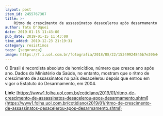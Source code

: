 ```yaml
---
layout: post
item_id: 2455767307
title: >-
    Ritmo de crescimento de assassinatos desacelerou após desarmamento
author: Tatu D'Oquei
date: 2019-01-15 11:43:00
pub_date: 2019-01-15 11:43:00
time_added: 2019-12-23 21:19:31
category: resistimos
tags: [segurança]
image: https://f.i.uol.com.br/fotografia/2018/08/22/15349924845b7e20644f395_1534992484_3x2_rt.jpg
---
```


O Brasil é recordista absoluto de homicídios, número que cresce ano após ano. Dados do Ministério da Saúde, no entanto, mostram que o ritmo de crescimento de assassinatos no país desacelerou depois que entrou em vigor o Estatuto do Desarmamento, em 2004.

**Link:** [https://www1.folha.uol.com.br/cotidiano/2019/01/ritmo-de-crescimento-de-assassinatos-desacelerou-apos-desarmamento.shtml](https://www1.folha.uol.com.br/cotidiano/2019/01/ritmo-de-crescimento-de-assassinatos-desacelerou-apos-desarmamento.shtml)

